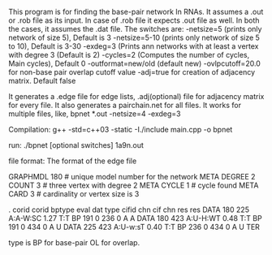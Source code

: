 This program is for finding the base-pair network In RNAs.
 It assumes a .out or .rob file as its input.
 In case of .rob file it expects .out file as well.
 In both the cases, it assumes the .dat file.
 The switches are:
     -netsize=5 (prints only network of size 5), Default is 3
     -netsize=5-10 (prints only network of size 5 to 10), Default is 3-30
     -exdeg=3  (Prints ann networks with at least a vertex with degree 3
                (Default is 2)
     -cycles=2 (Computes the number of cycles, Main cycles), Default 0     -outformat=new/old (default new)
     -ovlpcutoff=20.0 for non-base pair overlap cutoff value
     -adj=true for creation of adjacency matrix. Default false


 It generates a .edge file for edge lists, .adj(optional) file for adjacency
 matrix for every file. It also generates a pairchain.net for all files.
 It works for multiple files, like, bpnet *.out -netsize=4 -exdeg=3
 
 
 Compilation:   g++ -std=c++03 -static -I./include main.cpp -o bpnet
 
 run:    ./bpnet [optional switches] 1a9n.out 
 
 file format: The format of the edge file
 
GRAPHMDL   180  # unique model number for the network
META DEGREE  2 COUNT  3  # three vertex with degree 2
META CYCLE     1   # cycle found
META CARD     3    # cardinality or vertex size is 3
        
.     corid corid    bptype      eval dat type cifid chn cif  chn  res res 
DATA   180   225     A:A-W:SC     1.27 T:T BP   191   0   236   0   A   A
DATA   180   423     A:U-H:WT     0.48 T:T BP   191   0   434   0   A   U
DATA   225   423     A:U-w:sT     0.40 T:T BP   236   0   434   0   A   U
TER

type is BP for base-pair OL for overlap.



